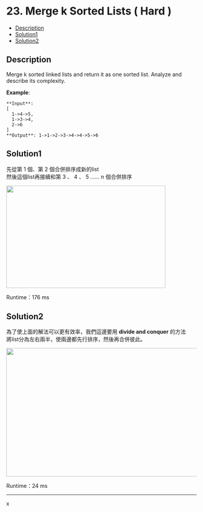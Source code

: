 # 23. Merge k Sorted Lists ( Hard )

+ [Description](#Description)  
+ [Solution1](#Solution1)  
+ [Solution2](#Solution2)  

## Description
Merge k sorted linked lists and return it as one sorted list. Analyze and describe its complexity.  

**Example**:  
```
**Input**:
[
  1->4->5,
  1->3->4,
  2->6
]
**Output**: 1->1->2->3->4->4->5->6
```

## Solution1
先從第 1 個、第 2 個合併排序成新的list  
然後這個list再接續和第 3 、 4 、 5 ...... n 個合併排序     

<img width="421" height="271" src="https://i.ibb.co/JQHPqw3/merge0.png">      

Runtime：176 ms  

## Solution2
為了使上面的解法可以更有效率，我們這邊要用 **divide and conquer** 的方法  
將list分為左右兩半，使兩邊都先行排序，然後再合併彼此。  

<img width="600" height="340" src="https://i.ibb.co/kMSScJ9/merge2.png">      

Runtime：24 ms  

---

x